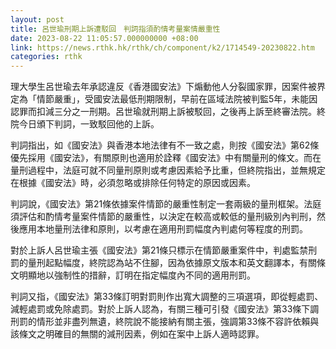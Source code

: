 ```yaml
---
layout: post
title: 呂世瑜刑期上訴遭駁回　判詞指須酌情考量案情嚴重性
date: 2023-08-22 11:05:57.000000000 +08:00
link: https://news.rthk.hk/rthk/ch/component/k2/1714549-20230822.htm
categories: rthk
---
```


理大學生呂世瑜去年承認違反《香港國安法》下煽動他人分裂國家罪，因案件被界定為「情節嚴重」，受國安法最低刑期限制，早前在區域法院被判監5年，未能因認罪而扣減三分之一刑期。呂世瑜就刑期上訴被駁回，之後再上訴至終審法院。終院今日頒下判詞，一致駁回他的上訴。

判詞指出，如《國安法》與香港本地法律有不一致之處，則按《國安法》第62條優先採用《國安法》，有關原則也適用於詮釋《國安法》中有關量刑的條文。而在量刑過程中，法庭可就不同量刑原則或考慮因素給予比重，但終院指出，並無規定在根據《國安法》時，必須忽略或排除任何特定的原因或因素。

判詞說，《國安法》第21條依據案件情節的嚴重性制定一套兩級的量刑框架。法庭須評估和酌情考量案件情節的嚴重性，以決定在較高或較低的量刑級別內判刑，然後應用本地量刑法律和原則，以考慮在適用刑罰幅度內判處何等程度的刑罰。

對於上訴人呂世瑜主張《國安法》第21條只標示在情節嚴重案件中，判處監禁刑罰的量刑起點幅度，終院認為站不住腳，因為依據原文版本和英文翻譯本，有關條文明顯地以強制性的措辭，訂明在指定幅度內不同的適用刑罰。

判詞又指，《國安法》第33條訂明對罰則作出寬大調整的三項選項，即從輕處罰、減輕處罰或免除處罰。對於上訴人認為，有關三種可引發《國安法》第33條下調刑罰的情形並非盡列無遺，終院說不能接納有關主張，強調第33條不容許依賴與該條文之明確目的無關的減刑因素，例如在案中上訴人適時認罪。
